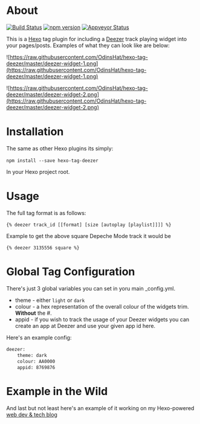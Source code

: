 # About

[![Build Status](https://travis-ci.org/OdinsHat/hexo-tag-deezer.svg?branch=master)](https://travis-ci.org/OdinsHat/hexo-tag-deezer) [![npm version](https://badge.fury.io/js/hexo-tag-deezer.svg)](https://badge.fury.io/js/hexo-tag-deezer) [![Appveyor Status](https://ci.appveyor.com/api/projects/status/github/OdinsHat/hexo-tag-deezer?branch=master&svg=true)](https://ci.appveyor.com/project/OdinsHat/hexo-tag-deezer/branch/master)

This is a [Hexo](https://hexo.io) tag plugin for including a [Deezer](http://www.deezer.com) track playing widget into your pages/posts. Examples of what they can look like are below:

![https://raw.githubusercontent.com/OdinsHat/hexo-tag-deezer/master/deezer-widget-1.png](https://raw.githubusercontent.com/OdinsHat/hexo-tag-deezer/master/deezer-widget-1.png)

![https://raw.githubusercontent.com/OdinsHat/hexo-tag-deezer/master/deezer-widget-2.png](https://raw.githubusercontent.com/OdinsHat/hexo-tag-deezer/master/deezer-widget-2.png)

# Installation
The same as other Hexo plugins its simply:

```npm install --save hexo-tag-deezer```

In your Hexo project root.

# Usage

The full tag format is as follows:

```
{% deezer track_id [[format] [size [autoplay [playlist]]]] %}
```

Example to get the above square Depeche Mode track it would be 

```
{% deezer 3135556 square %}
```

# Global Tag Configuration

There's just 3 global variables you can set in yoru main _config.yml.

* theme - either `light` or `dark`
* colour - a hex representation of the overall colour of the widgets trim. **Without** the #.
* appid - if you wish to track the usage of your Deezer widgets you can create an app at Deezer and use your given app id here.

Here's an example config:

```
deezer:
    theme: dark
    colour: AA0000
    appid: 8769876
```

# Example in the Wild
And last but not least here's an example of it working on my Hexo-powered [web dev & tech blog](http://www.dougbromley.com/2015/07/Hexo-Deezer-Tag-Plugin/)
